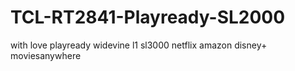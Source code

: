 # TCL-RT2841-Playready-SL2000
with love playready widevine l1 sl3000 netflix amazon disney+ moviesanywhere
